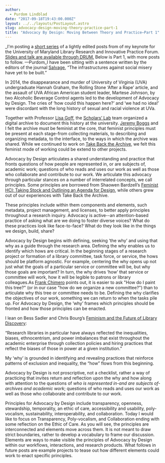 ```yaml
---
author:
  - Purdom Lindblad
date: "2017-09-18T19:43:00.000Z"
layout: ../../layouts/PostLayout.astro
slug: advocacy-design-moving-theory-practice-part-1
title: "Advocacy By Design: Moving Between Theory and Practice—Part 1"
---
```


\_I'm posting a [short series](http://mith.umd.edu/tag/advocacy-by-design/) of a lightly edited posts from of my keynote for the University of Maryland Library Research and Innovative Practice Forum. [Slides and talk are available through DRUM.](http://drum.lib.umd.edu/handle/1903/19250) Below is Part 1, with more posts to follow. —Purdom_I have been sitting with a sentence written by the editors of the journal [Salvage](http://salvage.zone/), “The infrastructures against social misery have yet to be built.”

In 2014, the disappearance and murder of University of Virginia (UVA) undergraduate Hannah Graham, the Rolling Stone ‘After a Rape’ article, and the assault of UVA African American student leader, Martese Johnson, by two Alcoholic Beverage Control agents led to the development of Advocacy by Design. The cries of ‘how could this happen here?’ and ‘we had no idea!’ were discordant with the long history of sexual and racial violence at UVa.

Together with Professor [Lisa Goff](https://twitter.com/lisa_goff?lang=en), the [Scholars’ Lab](http://scholarslab.org/) team organized a digital archive to document this history at the university. [Jeremy Boggs](http://scholarslab.org/people/jeremy-boggs/) and I felt the archive must be feminist at the core, that feminist principles must be present at each stage-from collecting materials, to describing and organizing metadata, to the interface, to the ways in which the archive was shared. While we continued to work on [Take Back the Archive](http://takeback.scholarslab.org/), we felt this feminist mode of working could be extend to other projects.

Advocacy by Design articulates a shared understanding and practice that fronts questions of how people are represented in, or are subjects of, academic work; questions of who reads and uses our work as well as those who collaborate and contribute to our work. We articulate this advocacy through particular stances on a number of interrelated concepts, we call principles. Some principles are borrowed from Shaowen Bardzell’s [Feminist HCI: Taking Stock and Outlining an Agenda for Design](http://wtf.tw/ref/bardzell.pdf), while others grew out of our experiences with Take Back the Archive.

These principles include within them components and elements, such metadata, project management, and licenses, to better apply principles throughout a research inquiry. Advocacy is active--an attention-based practice of asking what are we doing to foster diverse voices? What do these practices look like face-to-face? What do they look like in the things we design, build, share?

Advocacy by Design begins with defining, seeking ‘the why’ and using that why as a guide through the research area. Defining the why enables us to identify which hows are critical. In the beginning stages of a research project or formation of a library committee, task force, or service, the hows should be platform agnostic. For example, centering the why opens up not just what the goals of a particular service or committee will be, but why those goals are important? In turn, the why drives ‘how’ that service or committee will work, how it will be legible to patrons or library colleagues.As [Frank Chimero](https://shapeofdesignbook.com/) points out, it is easier to ask "How do I paint this tree?" (or in our case "how do we organize a new committee?") than to articulate why this tree or committee needs to be. Defining the why clarifies the objectives of our work, something we can return to when the tasks pile up. For Advocacy by Design, the ‘why’ frames which principles should be fronted and how those principles can be enacted.

I lean on Bess Sadler and Chris Bourg’s [Feminism and the Future of Library Discovery](http://journal.code4lib.org/articles/10425):

“Research libraries in particular have always reflected the inequalities, biases, ethnocentrism, and power imbalances that exist throughout the academic enterprise through collection policies and hiring practices that reflect the biases of those in power at a given institution.”

My ‘why’ is grounded in identifying and revealing practices that reinforce patterns of exclusion and inequality, the “how” flows from this beginning.

Advocacy by Design is not proscriptive, not a checklist, rather a way of practicing that invites return and reflection upon the why and how along with attention to the questions of _who is represented in-and are subjects of-archives and academic work_; questions of who reads and uses our work as well as those who collaborate and contribute to our work.

Principles for Advocacy by Design include transparency, openness, stewardship, temporality, an ethic of care, accessibility and usability, poly-vocalism, sustainability, interoperability, and collaboration. Today I would like to focus on Transparency, Poly-vocalism, and Collaboration ending with some reflection on the Ethic of Care. As you will see, the principles are interconnected and elements move across them. It is not meant to draw strict boundaries, rather to develop a vocabulary to frame our discussion. Elements are ways to make visible the principles of Advocacy by Design within our workflows, interactions, and research products. What follows in future posts are example projects to tease out how different elements could work to enact specific principles.

